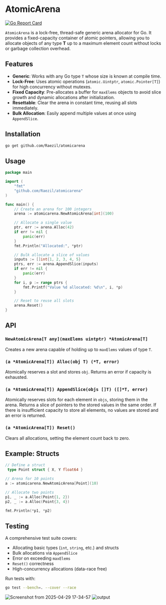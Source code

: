 # AtomicArena
[![Go Report Card](https://goreportcard.com/badge/github.com/Raezil/atomicarena)](https://goreportcard.com/report/github.com/Raezil/atomicarena)

`AtomicArena` is a lock-free, thread-safe generic arena allocator for Go. It provides a fixed-capacity container of atomic pointers, allowing you to allocate objects of any type **T** up to a maximum element count without locks or garbage collection overhead.

## Features

- **Generic**: Works with any Go type `T` whose size is known at compile time.
- **Lock-Free**: Uses atomic operations (`atomic.Uintptr`, `atomic.Pointer[T]`) for high concurrency without mutexes.
- **Fixed Capacity**: Pre-allocates a buffer for `maxElems` objects to avoid slice growth and dynamic allocations after initialization.
- **Resettable**: Clear the arena in constant time, reusing all slots immediately.
- **Bulk Allocation**: Easily append multiple values at once using `AppendSlice`.

## Installation

```bash
go get github.com/Raezil/atomicarena
```

## Usage

```go
package main

import (
    "fmt"
    "github.com/Raezil/atomicarena"
)

func main() {
    // Create an arena for 100 integers
    arena := atomicarena.NewAtomicArena[int](100)

    // Allocate a single value
    ptr, err := arena.Alloc(42)
    if err != nil {
        panic(err)
    }
    fmt.Println("Allocated:", *ptr)

    // Bulk allocate a slice of values
    inputs := []int{1, 2, 3, 4, 5}
    ptrs, err := arena.AppendSlice(inputs)
    if err != nil {
        panic(err)
    }
    for i, p := range ptrs {
        fmt.Printf("Value %d allocated: %d\n", i, *p)
    }

    // Reset to reuse all slots
    arena.Reset()
}
```

## API

### `NewAtomicArena[T any](maxElems uintptr) *AtomicArena[T]`
Creates a new arena capable of holding up to `maxElems` values of type `T`.

### `(a *AtomicArena[T]) Alloc(obj T) (*T, error)`
Atomically reserves a slot and stores `obj`. Returns an error if capacity is exhausted.

### `(a *AtomicArena[T]) AppendSlice(objs []T) ([]*T, error)`
Atomically reserves slots for each element in `objs`, storing them in the arena. Returns a slice of pointers to the stored values in the same order. If there is insufficient capacity to store all elements, no values are stored and an error is returned.

### `(a *AtomicArena[T]) Reset()`
Clears all allocations, setting the element count back to zero.

## Example: Structs

```go
// Define a struct
 type Point struct { X, Y float64 }

// Arena for 10 points
a := atomicarena.NewAtomicArena[Point](10)

// Allocate two points
p1, _ := a.Alloc(Point{1, 2})
p2, _ := a.Alloc(Point{3, 4})

fmt.Println(*p1, *p2)
```

## Testing

A comprehensive test suite covers:

- Allocating basic types (`int`, `string`, etc.) and structs
- Bulk allocations via `AppendSlice`
- Error on exceeding `maxElems`
- `Reset()` correctness
- High-concurrency allocations (data-race free)

Run tests with:

```bash
go test --bench=. --cover --race
```

![Screenshot from 2025-04-29 17-34-57](https://github.com/user-attachments/assets/9d263d80-8519-4118-be5d-1e7a53828f59)
![output](https://github.com/user-attachments/assets/9fee7895-bd30-40b3-be3a-6af614c341e9)

